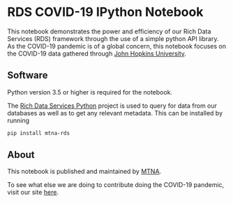 # RDS COVID-19 IPython Notebook
This notebook demonstrates the power and efficiency of our Rich Data Services (RDS) framework through the use of a simple python API library. As the COVID-19 pandemic is of a global concern, this notebook focuses on the COVID-19 data gathered through [John Hopkins University](https://coronavirus.jhu.edu/).

## Software
Python version 3.5 or higher is required for the notebook.

The [Rich Data Services Python](https://github.com/mtna/rds-python) project is used to query for data from our databases as well as to get any relevant metadata. This can be installed by running
```bash
pip install mtna-rds
```

## About
This notebook is published and maintained by [MTNA](https://www.mtna.us/).

To see what else we are doing to contribute doing the COVID-19 pandemic, visit our site [here](https://covid19.richdataservices.com/).